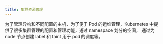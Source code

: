 ```yaml
---
title: 集群资源管理
---
```


为了管理异构和不同配置的主机，为了便于 Pod 的运维管理，Kubernetes 中提供了很多集群管理的配置和管理功能，通过 namespace 划分的空间，
通过为 node 节点创建 label 和 taint 用于 pod 的调度等。
